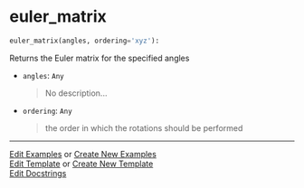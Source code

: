# <a id="McUtils.Numputils.EulerSystem.euler_matrix">euler_matrix</a>

```python
euler_matrix(angles, ordering='xyz'): 
```
Returns the Euler matrix for the specified angles
- `angles`: `Any`
    >No description...
- `ordering`: `Any`
    >the order in which the rotations should be performed 




___

[Edit Examples](https://github.com/McCoyGroup/McUtils/edit/edit/ci/examples/McUtils/Numputils/EulerSystem/euler_matrix.md) or 
[Create New Examples](https://github.com/McCoyGroup/McUtils/new/edit/?filename=ci/examples/McUtils/Numputils/EulerSystem/euler_matrix.md) <br/>
[Edit Template](https://github.com/McCoyGroup/McUtils/edit/edit/ci/docs/McUtils/Numputils/EulerSystem/euler_matrix.md) or 
[Create New Template](https://github.com/McCoyGroup/McUtils/new/edit/?filename=ci/docs/templates/McUtils/Numputils/EulerSystem/euler_matrix.md) <br/>
[Edit Docstrings](https://github.com/McCoyGroup/McUtils/edit/edit/McUtils/Numputils/EulerSystem.py?message=Update%20Docs)